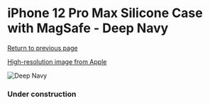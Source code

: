 # iPhone 12 Pro Max Silicone Case with MagSafe - Deep Navy

[Return to previous page](/iphone_12)

[High-resolution image from Apple](https://store.storeimages.cdn-apple.com/8756/as-images.apple.com/is/MHLD3?wid=4500&hei=4500&fmt=png)

<div style="width: 384px"><img src="/everypreview/MHLD3.png" alt="Deep Navy"></div>

### Under construction
